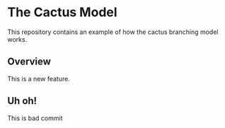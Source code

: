 # The Cactus Model

This repository contains an example of how the cactus branching model works.

## Overview

This is a new feature.

## Uh oh!
This is bad commit
